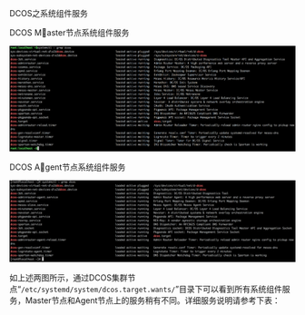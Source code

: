 DCOS之系统组件服务

DCOS Master节点系统组件服务

![](/assets/dcos_system_components.png)

DCOS Agent节点系统组件服务

![](/assets/dcos_system_components_agent.png)

如上述两图所示，通过DCOS集群节点“`/etc/systemd/system/dcos.target.wants/`”目录下可以看到所有系统组件服务，Master节点和Agent节点上的服务稍有不同。详细服务说明请参考下表：



